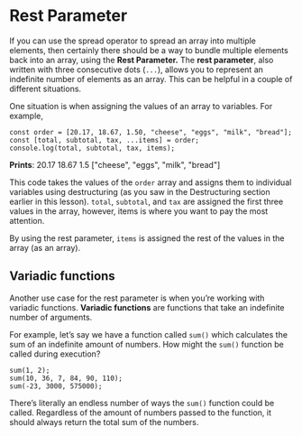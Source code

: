 # Rest Parameter
If you can use the spread operator to spread an array into multiple elements, then certainly there should be a way to bundle multiple elements back into an array, using the **Rest Parameter.**
The **rest parameter**, also written with three consecutive dots (`...`), allows you to represent an indefinite number of elements as an array. This can be helpful in a couple of different situations.

One situation is when assigning the values of an array to variables. For example,
```
const order = [20.17, 18.67, 1.50, "cheese", "eggs", "milk", "bread"];
const [total, subtotal, tax, ...items] = order;
console.log(total, subtotal, tax, items);
```
**Prints**: 20.17 18.67 1.5 ["cheese", "eggs", "milk", "bread"]

This code takes the values of the `order` array and assigns them to individual variables using destructuring (as you saw in the Destructuring section earlier in this lesson). `total`, `subtotal`, and `tax` are assigned the first three values in the array, however, items is where you want to pay the most attention.

By using the rest parameter, `items` is assigned the rest of the values in the array (as an array).

## Variadic functions

Another use case for the rest parameter is when you’re working with variadic functions. **Variadic functions** are functions that take an indefinite number of arguments.

For example, let’s say we have a function called `sum()` which calculates the sum of an indefinite amount of numbers. How might the `sum()` function be called during execution?
```
sum(1, 2);
sum(10, 36, 7, 84, 90, 110);
sum(-23, 3000, 575000);
```
There’s literally an endless number of ways the `sum()` function could be called. Regardless of the amount of numbers passed to the function, it should always return the total sum of the numbers.

